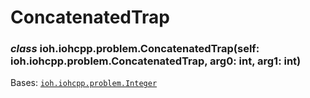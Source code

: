 # ConcatenatedTrap


### _class_ ioh.iohcpp.problem.ConcatenatedTrap(self: ioh.iohcpp.problem.ConcatenatedTrap, arg0: int, arg1: int)
Bases: [`ioh.iohcpp.problem.Integer`](ioh.iohcpp.problem.Integer.md#ioh.iohcpp.problem.Integer)
